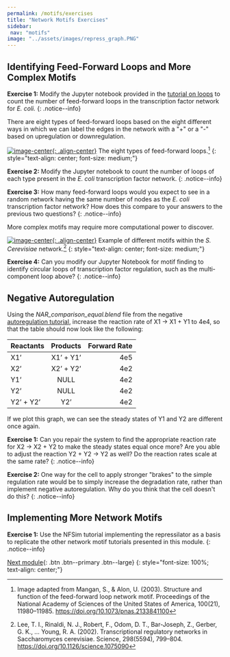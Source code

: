 ```yaml
---
permalink: /motifs/exercises
title: "Network Motifs Exercises"
sidebar:
 nav: "motifs"
image: "../assets/images/repress_graph.PNG"
---
```


## Identifying Feed-Forward Loops and More Complex Motifs

**Exercise 1:** Modify the Jupyter notebook provided in the [tutorial on loops](tutorial_loops) to count the number of feed-forward loops in the transcription factor network for *E. coli.*
{: .notice--info}

There are eight types of feed-forward loops based on the eight different ways in which we can label the edges in the network with a "+" or a "-" based on upregulation or downregulation.

[![image-center](../assets/images/600px/ffl_types.png){: .align-center}](../assets/images/ffl_types.png)
The eight types of feed-forward loops.[^ffl]
{: style="text-align: center; font-size: medium;"}

**Exercise 2:** Modify the Jupyter notebook to count the number of loops of each type present in the *E. coli* transcription factor network.
{: .notice--info}

**Exercise 3:** How many feed-forward loops would you expect to see in a random network having the same number of nodes as the *E. coli* transcription factor network? How does this compare to your answers to the previous two questions?
{: .notice--info}

More complex motifs may require more computational power to discover.

[![image-center](../assets/images/600px/s_cerevisiae_tf_network.jpg){: .align-center}](../assets/images/s_cerevisiae_tf_network.jpg)
Example of different motifs within the *S. Cerevisiae* network.[^scNetwork]
{: style="text-align: center; font-size: medium;"}

**Exercise 4:** Can you modify our Jupyter Notebook for motif finding to identify circular loops of transcription factor regulation, such as the multi-component loop above?
{: .notice--info}

## Negative Autoregulation

Using the *NAR_comparison_equal.blend* file from the negative [autoregulation tutorial](tutorial_nar_mathematically_controlled), increase the reaction rate of X1 -> X1 + Y1 to 4e4, so that the table should now look like the following:

| Reactants |Products|Forward Rate|
|:--------|:-------:|--------:|
| X1’  | X1’ + Y1’ | 4e5 |
| X2’  | X2’ + Y2’ | 4e2 |
| Y1’  | NULL | 4e2 |
| Y2’  | NULL | 4e2 |
|Y2’ + Y2’|Y2’|4e2|

If we plot this graph, we can see the steady states of Y1 and Y2 are different once again.

**Exercise 1:** Can you repair the system to find the appropriate reaction rate for X2 -> X2 + Y2 to make the steady states equal once more? Are you able to adjust the reaction Y2 + Y2 -> Y2 as well? Do the reaction rates scale at the same rate?
{: .notice--info}

**Exercise 2:** One way for the cell to apply stronger "brakes" to the simple regulation rate would be to simply increase the degradation rate, rather than implement negative autoregulation. Why do you think that the cell doesn't do this?
{: .notice--info}

## Implementing More Network Motifs
**Exercise 1:** Use the NFSim tutorial implementing the repressilator as a basis to replicate the other network motif tutorials presented in this module.
{: .notice--info}

[Next module](../chemotaxis/home){: .btn .btn--primary .btn--large}
{: style="font-size: 100%; text-align: center;"}

<!--
* The following section is really good but I have no idea where it goes.

## Engineering a repressilator

In *A Synthetic Oscillatory Network of Transcriptional Regulators* by Elowitz and Leibler[^oscillator], the repressilator model we have simulated in CellBlender was successfully tested in a real E. coli cell (an *in vivo* experiment). Instead of the X, Y, Z molecules we used in our simulation, the authors inserted the genes *TetR*, *LacI*, and *cI*. These genes were set up in the same arrangement as our simulation, however there were key differences in the scale of the model. Our simulation was carried out in a single space with approximately 300 molecules per species. The reactions were carried out on the order of around 600 reactions per time step for 120,000 steps.

[![image-center](../assets/images/600px/repressilator_ecoli.png){: .align-center}](../assets/images/repressilator_ecoli.png)
The repressilator model used in Elowitz and Leibler's *E. coli* system.
{: style="text-align: center;"}

In contrast, Elowitz and Leibler described a model with a variety of different reaction rates, such as a 0.0005 promoter strength, 20 proteins created per transcript, and a protein half-life of 10 minutes. Interestingly, this scale led to oscillations occurring with a periodicity that spanned different generations of E. coli! Nevertheless, the real E. coli repressilator systems showed clear patterns of oscillations with robustness to interruptions and disturbances. How would our simulations hold up to interruptions, and why is this kind of behavior needed in oscillators?  

[![image-center](../assets/images/600px/nf_sim_interrupted_break.png){: .align-center}](../assets/images/nf_sim_interrupted_break.png)

[![image-center](../assets/images/600px/nf_sim_interrupted_long.png){: .align-center}](../assets/images/nf_sim_interrupted_long.png)

[![image-center](../assets/images/600px/nf_sim_interrupted_spike.png){: .align-center}](../assets/images/nf_sim_interrupted_spike.png)
-->

[^ffl]: Image adapted from Mangan, S., & Alon, U. (2003). Structure and function of the feed-forward loop network motif. Proceedings of the National Academy of Sciences of the United States of America, 100(21), 11980–11985. https://doi.org/10.1073/pnas.2133841100

[^oscillator]: Elowitz, M. B. & Leibler, S. A Synthetic Oscillatory Network of Transcriptional Regulators. Nature 403, 335-338 (2000).

[^scNetwork]: Lee, T. I., Rinaldi, N. J., Robert, F., Odom, D. T., Bar-Joseph, Z., Gerber, G. K., … Young, R. A. (2002). Transcriptional regulatory networks in Saccharomyces cerevisiae. Science, 298(5594), 799–804. https://doi.org/10.1126/science.1075090
